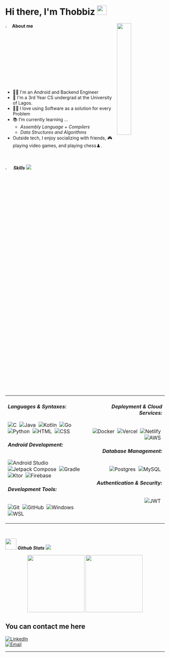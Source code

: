 <h1><b>Hi there, I'm Thobbiz</b> <img src="https://media.giphy.com/media/hvRJCLFzcasrR4ia7z/giphy.gif" width="30"></h1>  

<img src = "https://i.pinimg.com/originals/3f/7e/4e/3f7e4eff7c96e9fe4b8b4b1ff3f7bdb5.gif" width = 3.5%> **About me**
<img align="right" src="https://github.com/7oSkaaa/7oSkaaa/blob/main/Images/Right_Side.gif?raw=true" width=30%>

<br><br>
- 👨‍💻 I'm an Android and Backend Engineer
- :school: I'm a 3rd Year CS undergrad at the University of Lagos.
- ✍🏻 I love using Software as a solution for every Problem
- 📚 I’m currently learning ...
  - *Assembly Language + Compilers*
  - *Data Structures and Algorithms*
- Outside tech, I enjoy socializing with friends, 🎮 playing video games, and playing chess♟️.
<br>

<img src="https://media2.giphy.com/media/QssGEmpkyEOhBCb7e1/giphy.gif?cid=ecf05e47a0n3gi1bfqntqmob8g9aid1oyj2wr3ds3mg700bl&rid=giphy.gif" width = 3.5%>&nbsp; ***Skills***
<img src="https://user-images.githubusercontent.com/73097560/115834477-dbab4500-a447-11eb-908a-139a6edaec5c.gif">
<br>
<p align="center" style="width:100%;">
  <table style="width:100%; border:none; border-collapse:collapse;">
    <tr>
      <td style="width:50%; vertical-align:top; text-align:left; border:none;">
        <h6><b>Languages & Syntaxes:</b></h6>
        <p>
          <img src="https://skillicons.dev/icons?i=c" alt="C" />&nbsp;
          <img src="https://skillicons.dev/icons?i=java" alt="Java" />&nbsp;
          <img src="https://skillicons.dev/icons?i=kotlin" alt="Kotlin" />&nbsp;
          <img src="https://skillicons.dev/icons?i=go" alt="Go" />&nbsp;
          <img src="https://skillicons.dev/icons?i=python" alt="Python" />&nbsp;
          <img src="https://skillicons.dev/icons?i=html" alt="HTML" />&nbsp;
          <img src="https://skillicons.dev/icons?i=css" alt="CSS" />&nbsp;
        </p>
        <h6><b>Android Development:</b></h6>
        <p>
          <img src="https://skillicons.dev/icons?i=androidstudio" alt="Android Studio" />&nbsp;
          <img src="https://skills.syvixor.com/api/icons?perline=15&i=jetpackcompose" alt="Jetpack Compose" />&nbsp;
          <img src="https://skillicons.dev/icons?i=gradle" alt="Gradle" />&nbsp;
          <img src="https://skillicons.dev/icons?i=ktor" alt="Ktor" />&nbsp;
          <img src="https://skillicons.dev/icons?i=firebase" alt="Firebase" />&nbsp;
        </p>
        <h6><b>Development Tools:</b></h6>
        <p>
          <img src="https://skillicons.dev/icons?i=git" alt="Git" />&nbsp;
          <img src="https://skillicons.dev/icons?i=github" alt="GitHub" />&nbsp;
          <img src="https://skillicons.dev/icons?i=windows" alt="Windows" />&nbsp;
          <img src="https://skillicons.dev/icons?i=wsl" alt="WSL" />&nbsp;
        </p>
      </td>
      <td style="width:50%; vertical-align:top; text-align:right; border:none;">
        <h6><b>Deployment & Cloud Services:</b></h6>
        <p>
          <img src="https://skillicons.dev/icons?i=docker" alt="Docker" />&nbsp;
          <img src="https://skillicons.dev/icons?i=vercel" alt="Vercel" />&nbsp;
          <img src="https://skillicons.dev/icons?i=netlify" alt="Netlify" />&nbsp;
          <img src="https://skillicons.dev/icons?i=aws" alt="AWS" />&nbsp;
        </p>
        <h6><b>Database Management:</b></h6>
        <p>
          <img src="https://skillicons.dev/icons?i=postgres" alt="Postgres" />&nbsp;
          <img src="https://skillicons.dev/icons?i=mysql" alt="MySQL" />&nbsp;
        </p>
        <h6><b>Authentication & Security:</b></h6>
        <p>
          <img src="https://skills.syvixor.com/api/icons?perline=15&i=jwt" alt="JWT" />&nbsp;
        </p>
      </td>
    </tr>
  </table>
</p>
<br>


<img src="https://media.giphy.com/media/iY8CRBdQXODJSCERIr/giphy.gif" width="35">&nbsp;***Github Stats***
<img src="https://user-images.githubusercontent.com/73097560/115834477-dbab4500-a447-11eb-908a-139a6edaec5c.gif">
<p align="center">
  <img src="https://github-readme-stats.vercel.app/api?username=thobbiz&theme=tokyonight&show_icons=true&hide_border=true&count_private=true" height="180em" />
  <img src="https://github-readme-stats.vercel.app/api/top-langs/?username=thobbiz&theme=tokyonight&layout=compact&hide_border=true" height="180em" />
</p>


## You can contact me here  

[![LinkedIn](https://img.shields.io/badge/LinkedIn-0077B5?style=for-the-badge&logo=linkedin&logoColor=white)](https://www.linkedin.com/in/oluwantojumi-odelola-6020a1203/)  
[![Email](https://img.shields.io/badge/Email-D14836?style=for-the-badge&logo=gmail&logoColor=white)](mailto:odelolatojumi@gmail.com)


---
